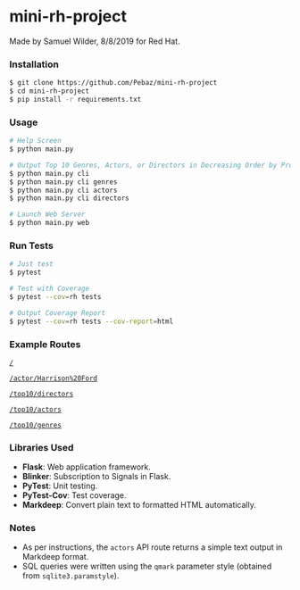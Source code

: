 # mini-rh-project

Made by Samuel Wilder, 8/8/2019 for Red Hat.

### Installation

```bash
$ git clone https://github.com/Pebaz/mini-rh-project
$ cd mini-rh-project
$ pip install -r requirements.txt
```

### Usage

```bash
# Help Screen
$ python main.py

# Output Top 10 Genres, Actors, or Directors in Decreasing Order by Profitability
$ python main.py cli
$ python main.py cli genres
$ python main.py cli actors
$ python main.py cli directors

# Launch Web Server
$ python main.py web
```

### Run Tests

```bash
# Just test
$ pytest

# Test with Coverage
$ pytest --cov=rh tests

# Output Coverage Report
$ pytest --cov=rh tests --cov-report=html
```

### Example Routes

[`/`](http://localhost:8000)

[`/actor/Harrison%20Ford`](http://localhost:8000/actor/Harrison%20Ford)

[`/top10/directors`](http://localhost:8000/top10/directors)

[`/top10/actors`](http://localhost:8000/top10/actors)

[`/top10/genres`](http://localhost:8000/top10/genres)

### Libraries Used

* **Flask**: Web application framework.
* **Blinker**: Subscription to Signals in Flask.
* **PyTest**: Unit testing.
* **PyTest-Cov**: Test coverage.
* **Markdeep**: Convert plain text to formatted HTML automatically.

### Notes

* As per instructions, the `actors` API route returns a simple text output in Markdeep format.
* SQL queries were written using the `qmark` parameter style (obtained from `sqlite3.paramstyle`).
